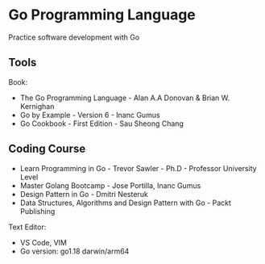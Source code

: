# Go Programming Language
Practice software development with Go

## Tools  
Book: 
- The Go Programming Language - Alan A.A Donovan & Brian W. Kernighan  
- Go by Example - Version 6 - Inanc Gumus
- Go Cookbook - First Edition - Sau Sheong Chang 

## Coding Course 
- Learn Programming in Go - Trevor Sawler - Ph.D - Professor University Level
- Master Golang Bootcamp - Jose Portilla, Inanc Gumus
- Design Pattern in Go - Dmitri Nesteruk
- Data Structures, Algorithms and Design Pattern with Go - Packt Publishing
  
Text Editor:  
- VS Code, VIM
- Go version: go1.18 darwin/arm64 
